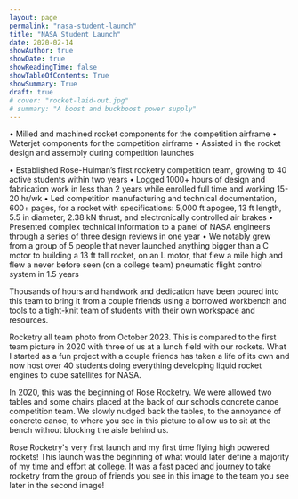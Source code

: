 ```yaml
---
layout: page
permalink: "nasa-student-launch"
title: "NASA Student Launch"
date: 2020-02-14
showAuthor: true
showDate: true
showReadingTime: false
showTableOfContents: True
showSummary: True
draft: true
# cover: "rocket-laid-out.jpg"
# summary: "A boost and buckboost power supply"
---
```



• Milled and machined rocket components for the competition airframe
• Waterjet components for the competition airframe
• Assisted in the rocket design and assembly during competition launches

• Established Rose-Hulman’s first rocketry competition team, growing to 40 active students within two years
• Logged 1000+ hours of design and fabrication work in less than 2 years while enrolled full time and working 15-20 hr/wk
• Led competition manufacturing and technical documentation, 600+ pages, for a rocket with specifications: 5,000 ft apogee, 13 ft length, 5.5 in diameter, 2.38 kN thrust, and electronically controlled air brakes
• Presented complex technical information to a panel of NASA engineers through a series of three design reviews in one year
• We notably grew from a group of 5 people that never launched anything bigger than a C motor to building a 13 ft tall rocket, on an L motor, that flew a mile high and flew a never before seen (on a college team) pneumatic flight control system in 1.5 years

Thousands of hours and handwork and dedication have been poured into this team to bring it from a couple friends using a borrowed workbench and tools to a tight-knit team of students with their own workspace and resources.

Rocketry all team photo from October 2023. This is compared to the first team picture in 2020 with three of us at a lunch field with our rockets. What I started as a fun project with a couple friends has taken a life of its own and now host over 40 students doing everything developing liquid rocket engines to cube satellites for NASA.

In 2020, this was the beginning of Rose Rocketry. We were allowed two tables and some chairs placed at the back of our schools concrete canoe competition team. We slowly nudged back the tables, to the annoyance of concrete canoe, to where you see in this picture to allow us to sit at the bench without blocking the aisle behind us.

Rose Rocketry's very first launch and my first time flying high powered rockets! This launch was the beginning of what would later define a majority of my time and effort at college. It was a fast paced and journey to take rocketry from the group of friends you see in this image to the team you see later in the second image!

